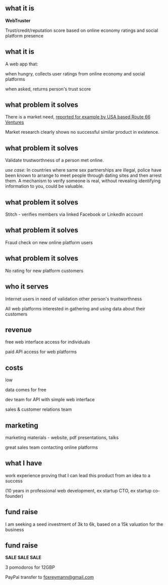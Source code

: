 **what it is**
---
**WebTruster**

Trust/credit/reputation score based on online economy ratings and social platform presence


**what it is**
---
A web app that:

when hungry, collects user ratings from online economy and social platforms

when asked, returns person's trust score


**what problem it solves**
---
There is a market need, [reported for example by USA based Route 66 Ventures](http://www.startupbootcamp.org/blog/2016/march/startupbootcamp-fintech-hacked-that-pot-ogold-on-st.-patricks-weekend.html)

Market research clearly shows no successful similar product in existence.


**what problem it solves**
---
Validate trustworthness of a person met online.

*use case:*
In countries where same sex partnerships are illegal, police have been known to arrange to meet people through dating sites and then arrest them. A mechanism to verify someone is real, without revealing identifying information to you, could be valuable.

**what problem it solves**
---
Stitch - verifies members via linked Facebook or LinkedIn account


**what problem it solves**
---
Fraud check on new online platform users


**what problem it solves**
---
No rating for new platform customers


**who it serves**
---
Internet users in need of validation other person's trustworthness

All web platforms interested in gathering and using data about their customers


**revenue**
---
free web interface access for individuals

paid API access for web platforms


**costs**
---
low

data comes for free

dev team for API with simple web interface

sales & customer relations team


**marketing**
---
marketing materials - website, pdf presentations, talks

great sales team contacting online platforms


**what I have**
---
work experience proving that I can lead this product from an idea to a success

(10 years in professional web development, ex startup CTO, ex startup co-founder)


**fund raise**
---
I am seeking a seed investment of 3k to 6k, based on a 15k valuation for the business


**fund raise**
---

**SALE SALE SALE**

3 pomodoros for  12GBP

PayPal transfer to foxreymann@gmail.com
